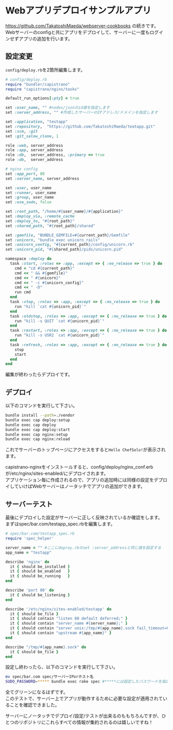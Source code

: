 # Webアプリデプロイサンプルアプリ

https://github.com/TakatoshiMaeda/webserver-cookbooks の続きです。    
Webサーバーのconfigと共にアプリをデプロイして、サーバーに一度もログインせずアプリの追加を行います。  

## 設定変更

`config/deploy.rb`を2箇所編集します。  

```ruby
# config/deploy.rb
require "bundler/capistrano"
require "capistrano/nginx/tasks"

default_run_options[:pty] = true

set :user_name, "" #nodes/jsonのid値を指定します
set :server_address, "" #作成したサーバーのIPアドレス/ドメインを指定します

set :application, "testapp"
set :repository,  "https://github.com/TakatoshiMaeda/teatapp.git"
set :scm, :git
set :git_salow_clone, 1

role :web, server_address
role :app, server_address
role :db,  server_address, :primary => true
role :db,  server_address

# nginx config
set :app_port, 80
set :server_name, server_address

set :user, user_name
set :runner, user_name
set :group, user_name
set :use_sudo, false

set :root_path, "/home/#{user_name}/#{application}"
set :deploy_via, :remote_cache
set :deploy_to, "#{root_path}"
set :shared_path, "#{root_path}/shared"

set :gemfile, "BUNDLE_GEMFILE=#{current_path}/Gemfile"
set :unicorn, "bundle exec unicorn_rails"
set :unicorn_config, "#{current_path}/config/unicorn.rb"
set :unicorn_pid, "#{shared_path}/pids/unicorn.pid"

namespace :deploy do
  task :start, :roles => :app, :except => { :no_release => true } do
    cmd = "cd #{current_path}"
    cmd << " && #{gemfile}"
    cmd << " #{unicorn}"
    cmd << " -c #{unicorn_config}"
    cmd << " -D"
    run cmd
  end
  task :stop, :roles => :app, :except => { :no_release => true } do
    run "kill `cat #{unicorn_pid}`"
  end
  task :oldstop, :roles => :app, :except => { :no_release => true } do
    run "kill -s QUIT `cat #{unicorn_pid}`"
  end
  task :restart, :roles => :app, :except => { :no_release => true } do
    run "kill -s USR2 `cat #{unicorn_pid}`"
  end
  task :refresh, :roles => :app, :except => { :no_release => true } do
    stop
    start
  end
end
```

編集が終わったらデプロイです。  

## デプロイ
以下のコマンドを実行して下さい。

```bash
bundle install --path=./vendor
bundle exec cap deploy:setup
bundle exec cap deploy
bundle exec cap deploy:start
bundle exec cap nginx:setup
bundle exec cap nginx:reload
```
これでサーバーのトップページにアクセスをすると`Hello ChefSolo!`が表示されます。  

capistrano-nginxをインストールすると、config/deploy/nginx_conf.erbが/etc/nginx/sites-enabled/にデプロイされます。  
アプリケーション毎に作成されるので、アプリの追加時には同様の設定をデプロイしていけばWebサーバーはノータッチでアプリの追加ができます。

## サーバーテスト

最後にデプロイした設定がサーバーに正しく反映されているか確認をします。  
まずはspec/bar.com/testapp_spec.rbを編集します。
```ruby
# spec/bar.com/testapp_spec.rb
require 'spec_helper'

server_name = "" #ここにdeproy.rbのset :server_addressと同じ値を設定する
app_name = "testapp"

describe 'nginx' do
  it { should be_installed }
  it { should be_enabled   }
  it { should be_running   }
end

describe 'port 80' do
  it { should be_listening }
end

describe '/etc/nginx/sites-enabled/testapp' do
  it { should be_file }
  it { should contain "listen 80 default deferred;" }
  it { should contain "server_name #{server_name};" }
  it { should contain "server unix:/tmp/#{app_name}.sock fail_timeout=0;" }
  it { should contain "upstream #{app_name}" }
end

describe "/tmp/#{app_name}.sock" do
  it { should be_file }
end
```
設定し終わったら、以下のコマンドを実行して下さい。  
```bash
mv spec/bar.com spec/サーバーIPorホスト名
SUDO_PASSWORD=***** bundle exec rake spec #*****には設定したパスワードを指定して下さい
```
全てグリーンになるはずです。  
このテストで、サーバー上でアプリが動作するために必要な設定が適用されていることを確認できました。  
  
サーバーにノータッチでデプロイ/設定/テストが出来るのももちろんですが、ひとつのリポジトリにこれらすべての情報が集約されるのは嬉しいですね！